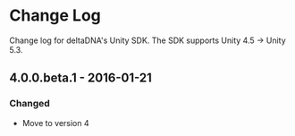 # Change Log
Change log for deltaDNA's Unity SDK.  The SDK supports Unity 4.5 -> Unity 5.3.

## 4.0.0.beta.1 - 2016-01-21
### Changed
* Move to version 4
